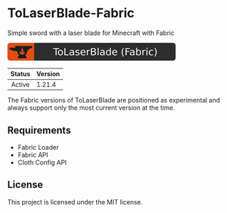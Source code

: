 # ToLaserBlade-Fabric

Simple sword with a laser blade for Minecraft with Fabric

[![ToLaserBlade (Fabric) - CurseForge](./docs/media/tolaserblade-fabric_cf_badge.svg)](https://www.curseforge.com/minecraft/mc-mods/tolaserblade-fabric)

|Status|Version|
|:----:|:------|
|Active|1.21.4 |

The Fabric versions of ToLaserBlade are positioned as experimental and always support only the most current version at the time.

## Requirements

- Fabric Loader
- Fabric API
- Cloth Config API

## License

This project is licensed under the MIT license.
